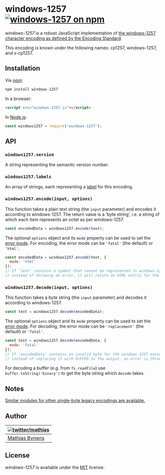 # windows-1257 [![windows-1257 on npm](https://img.shields.io/npm/v/windows-1257)](https://www.npmjs.com/package/windows-1257)

_windows-1257_ is a robust JavaScript implementation of [the windows-1257 character encoding as defined by the Encoding Standard](https://encoding.spec.whatwg.org/#windows-1257).

This encoding is known under the following names: cp1257, windows-1257, and x-cp1257.

## Installation

Via [npm](https://www.npmjs.com/):

```bash
npm install windows-1257
```

In a browser:

```html
<script src="windows-1257.js"></script>
```

In [Node.js](https://nodejs.org/):

```js
const windows1257 = require('windows-1257');
```

## API

### `windows1257.version`

A string representing the semantic version number.

### `windows1257.labels`

An array of strings, each representing a [label](https://encoding.spec.whatwg.org/#label) for this encoding.

### `windows1257.encode(input, options)`

This function takes a plain text string (the `input` parameter) and encodes it according to windows-1257. The return value is a ‘byte string’, i.e. a string of which each item represents an octet as per windows-1257.

```js
const encodedData = windows1257.encode(text);
```

The optional `options` object and its `mode` property can be used to set the [error mode](https://encoding.spec.whatwg.org/#error-mode). For encoding, the error mode can be `'fatal'` (the default) or `'html'`.

```js
const encodedData = windows1257.encode(text, {
  mode: 'html'
});
// If `text` contains a symbol that cannot be represented in windows-1257,
// instead of throwing an error, it will return an HTML entity for the symbol.
```

### `windows1257.decode(input, options)`

This function takes a byte string (the `input` parameter) and decodes it according to windows-1257.

```js
const text = windows1257.decode(encodedData);
```

The optional `options` object and its `mode` property can be used to set the [error mode](https://encoding.spec.whatwg.org/#error-mode). For decoding, the error mode can be `'replacement'` (the default) or `'fatal'`.

```js
const text = windows1257.decode(encodedData, {
  mode: 'fatal'
});
// If `encodedData` contains an invalid byte for the windows-1257 encoding,
// instead of replacing it with U+FFFD in the output, an error is thrown.
```

For decoding a buffer (e.g. from `fs.readFile`) use `buffer.toString('binary')` to get the byte string which `decode` takes.

## Notes

[Similar modules for other single-byte legacy encodings are available.](https://www.npmjs.com/browse/keyword/legacy-encoding)

## Author

| [![twitter/mathias](https://gravatar.com/avatar/24e08a9ea84deb17ae121074d0f17125?s=70)](https://twitter.com/mathias "Follow @mathias on Twitter") |
|---|
| [Mathias Bynens](https://mathiasbynens.be/) |

## License

_windows-1257_ is available under the [MIT](https://mths.be/mit) license.
